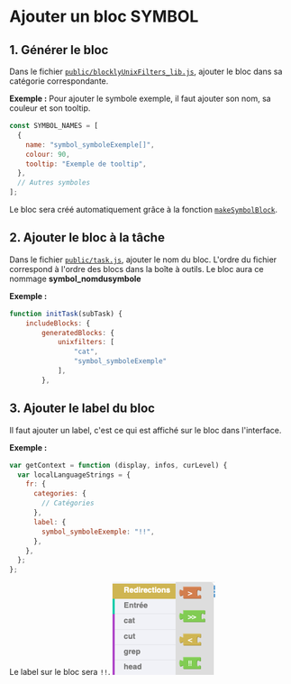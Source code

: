 # Ajouter un bloc SYMBOL

## 1. Générer le bloc

Dans le fichier [`public/blocklyUnixFilters_lib.js`](https://github.com/UnixFilters/unixfilters-franceIOI/blob/main/public/blocklyUnixFilters_lib.js), ajouter le bloc dans sa catégorie correspondante.

**Exemple :** Pour ajouter le symbole exemple, il faut ajouter son nom, sa couleur et son tooltip.

```javascript title="blocklyUnixFilters_lib.js"
const SYMBOL_NAMES = [
  {
    name: "symbol_symboleExemple[]",
    colour: 90,
    tooltip: "Exemple de tooltip",
  },
  // Autres symboles
];
```

Le bloc sera créé automatiquement grâce à la fonction [`makeSymbolBlock`](https://github.com/UnixFilters/unixfilters-franceIOI/blob/main/public/blocklyUnixFilters_lib.js#L479).

## 2. Ajouter le bloc à la tâche

Dans le fichier [`public/task.js`](https://github.com/UnixFilters/unixfilters-franceIOI/blob/main/public/task.js), ajouter le nom du bloc. L'ordre du fichier correspond à l'ordre des blocs dans la boîte à outils. Le bloc aura ce nommage **symbol_nomdusymbole**

**Exemple :**

```javascript title="task.js"
function initTask(subTask) {
    includeBlocks: {
        generatedBlocks: {
            unixfilters: [
                "cat",
                "symbol_symboleExemple"
            ],
        },
```

## 3. Ajouter le label du bloc

Il faut ajouter un label, c'est ce qui est affiché sur le bloc dans l'interface.

**Exemple :**

```javascript hl_lines="5 8"
var getContext = function (display, infos, curLevel) {
  var localLanguageStrings = {
    fr: {
      categories: {
        // Catégories
      },
      label: {
        symbol_symboleExemple: "!!",
      },
    },
  };
};
```

Le label sur le bloc sera `!!`.
![command block](../img/create_command_block_example3.png)
